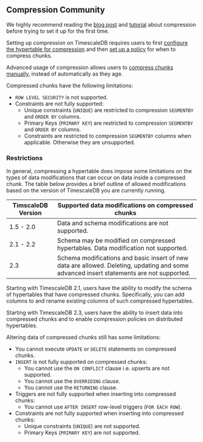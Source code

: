 ## Compression <tag type="community">Community</tag>

We highly recommend reading the [blog post][blog-compression] and
[tutorial][using-compression] about compression before trying to set it up
for the first time.

Setting up compression on TimescaleDB requires users to first [configure the
hypertable for compression][configure-compression] and then [set up a
policy](/compression/add_compression_policy/) for when to compress chunks.

Advanced usage of compression allows users to [compress chunks
manually](/compression/compress_chunk), instead of automatically as they age.

Compressed chunks have the following limitations:
- `ROW LEVEL SECURITY` is not supported.
- Constraints are not fully supported:
    - Unique constraints (`UNIQUE`) are restricted to compression `SEGMENTBY`
      and `ORDER BY` columns.
    - Primary Keys (`PRIMARY KEY`) are restricted to compression `SEGMENTBY`
      and `ORDER BY` columns.
    - Constraints are restricted to compression `SEGMENTBY` columns when
    applicable. Otherwise they are unsupported.
  
### Restrictions

In general, compressing a hypertable does impose some limitations on the types
of data modifications that can occur on data inside a compressed chunk. 
The table below provides a brief outline of allowed modifications 
based on the version of TimescaleDB you are currently running.

|TimscaleDB Version|Supported data modifications on compressed chunks|
|---|---|
| 1.5 - 2.0 | Data and schema modifications are not supported. |
| 2.1 - 2.2 | Schema may be modified on compressed hypertables. Data modification not supported. |
| 2.3 | Schema modifications and basic insert of new data are allowed. Deleting, updating and some advanced insert statements are not supported. |

Starting with TimescaleDB 2.1, users have the ability to modify the schema
of hypertables that have compressed chunks.
Specifically, you can add columns to and rename existing columns of 
such compressed hypertables.

Starting with TimescaleDB 2.3, users have the ability to insert data into compressed chunks 
and to enable compression policies on distributed hypertables.

Altering data of compressed chunks still has some limitations:
  - You cannot execute `UPDATE` or `DELETE` statements on compressed chunks.
  - `INSERT` is not fully supported on compressed chunks:
    - You cannot use the `ON CONFLICT` clause  i.e. upserts are not supported.
    - You cannot use the `OVERRIDING` clause.
    - You cannot use the `RETURNING` clause.
  - Triggers are not fully supported when inserting into compressed chunks:
    - You cannot use `AFTER INSERT` row-level triggers (`FOR EACH ROW`).
  - Constraints are not fully supported when inserting into compressed chunks:
    - Unique constraints (`UNIQUE`) are not supported.
    - Primary Keys (`PRIMARY KEY`) are not supported.



[blog-compression]: https://blog.timescale.com/blog/building-columnar-compression-in-a-row-oriented-database/
[using-compression]: /timescaledb/:currentVersion:/how-to-guides/compression/
[configure-compression]: /api/:currentVersion:/compression/alter_table_compression/